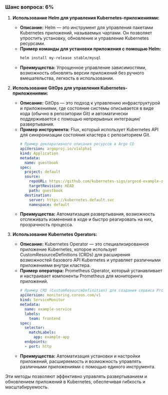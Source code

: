 ### Шанс вопроса: 6%

1. **Использование Helm для управления Kubernetes-приложениями:**
   - **Описание:** Helm — это инструмент для управления пакетами Kubernetes приложений, называемых чартами. Он позволяет упростить установку, обновление и управление Kubernetes ресурсами.
   - **Пример команды для установки приложения с помощью Helm:**
     ```bash
     helm install my-release stable/mysql
     ```
   - **Преимущества:** Упрощенное управление зависимостями, возможность обновлять версии приложений без ручного вмешательства, легкость в использовании.

2. **Использование GitOps для управления Kubernetes-приложениями:**
   - **Описание:** GitOps — это подход к управлению инфраструктурой и приложениями, где состояние системы описывается в виде кода (обычно в репозитории Git) и автоматически поддерживается с помощью непрерывных интеграции/развертывания.
   - **Пример инструмента:** Flux, который использует Kubernetes API для синхронизации состояния кластера с репозиторием Git.
     ```yaml
     # Пример декларативного описания ресурсов в Argo CD
     apiVersion: argoproj.io/v1alpha1
     kind: Application
     metadata:
       name: guestbook
     spec:
       project: default
       source:
         repoURL: https://github.com/kubernetes-sigs/argocd-example-apps.git
         targetRevision: HEAD
         path: guestbook
       destination:
         server: https://kubernetes.default.svc
         namespace: default
     ```
   - **Преимущества:** Автоматизация развертывания, возможность отслеживать изменения в коде и быстро реагировать на них, прозрачность процесса.

3. **Использование Kubernetes Operators:**
   - **Описание:** Kubernetes Operator — это специализированное приложение Kubernetes, которое использует CustomResourceDefinitions (CRDs) для расширения возможностей базового API Kubernetes и управляет различными приложениями внутри кластера.
   - **Пример оператора:** Prometheus Operator, который устанавливает и настраивает компоненты Prometheus для мониторинга приложений.
     ```yaml
     # Пример CRD (CustomResourceDefinition) для создания сервиса Prometheus
     apiVersion: monitoring.coreos.com/v1
     kind: ServiceMonitor
     metadata:
       name: example-service
       labels:
         team: frontend
     spec:
       selector:
         matchLabels:
           app: example-app
       endpoints:
       - port: http
     ```
   - **Преимущества:** Автоматизация установки и настройки приложений, расширяемость и возможность управлять различными приложениями с помощью единого инструмента.

Эти методы позволяют эффективно управлять развертыванием и обновлением приложений в Kubernetes, обеспечивая гибкость и масштабируемость.